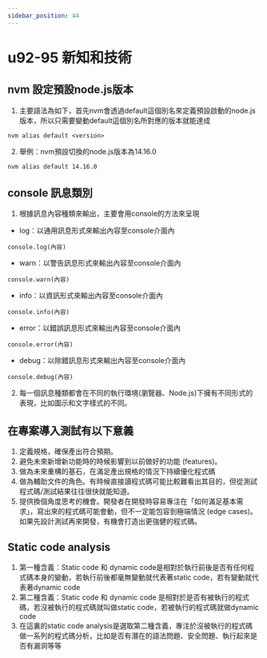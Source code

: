 ```yaml
---
sidebar_position: 44
---
```


# u92-95 新知和技術 

## nvm 設定預設node.js版本
1. 主要語法為如下，首先nvm會透過default這個別名來定義預設啟動的node.js版本，所以只需要變動default這個別名所對應的版本就能達成
```
nvm alias default <version>
```
2. 舉例：nvm預設切換的node.js版本為14.16.0
```
nvm alias default 14.16.0
```


## console 訊息類別
1. 根據訊息內容種類來輸出，主要會用console的方法來呈現
  - log：以通用訊息形式來輸出內容至console介面內
  ```
  console.log(內容)
  ```
  - warn：以警告訊息形式來輸出內容至console介面內
  ```
  console.warn(內容)
  ```
  - info：以資訊形式來輸出內容至console介面內
  ```
  console.info(內容)
  ```
  - error：以錯誤訊息形式來輸出內容至console介面內
  ```
  console.error(內容)
  ```
  - debug：以除錯訊息形式來輸出內容至console介面內
  ```
  console.debug(內容)
  ```
2. 每一個訊息種類都會在不同的執行環境(瀏覽器、Node.js)下擁有不同形式的表現，比如圖示和文字樣式的不同。


## 在專案導入測試有以下意義
1. 定義規格，確保產出符合預期。
2. 避免未來新增新功能時的時候影響到以前做好的功能 (features)。
3. 做為未來重構的基石，在滿足產出規格的情況下持續優化程式碼
4. 做為輔助文件的角色。有時候直接讀程式碼可能比較難看出其目的，但從測試程式碼/測試結果往往很快就能知道。
5. 提供換個角度思考的機會。開發者在開發時容易專注在「如何滿足基本需求」，寫出來的程式碼可能會動，但不一定能包容到極端情況 (edge cases)。如果先設計測試再來開發，有機會打造出更強健的程式碼。



## Static code analysis
1. 第一種含義：Static code 和 dynamic code是相對於執行前後是否有任何程式碼本身的變動，若執行前後都毫無變動就代表著static code，若有變動就代表著dynamic code
2. 第二種含義：Static code 和 dynamic code 是相對於是否有被執行的程式碼，若沒被執行的程式碼就叫做static code，若被執行的程式碼就做dynamic code
3. 在這裏的static code analysis是選取第二種含義，專注於沒被執行的程式碼做一系列的程式碼分析，比如是否有潛在的語法問題、安全問題、執行起來是否有漏洞等等